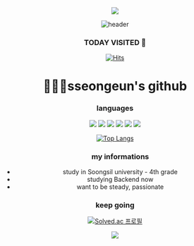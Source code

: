 
<div align="center">
  <img src="https://capsule-render.vercel.app/api?type=waving&color=BFE3FC&height=150&section=header" />
  


![header](https://capsule-render.vercel.app/api?type=cylinder&height=180&color=gradient&text=SSEONGEUN%20)




### TODAY VISITED 👋

[![Hits](https://hits.seeyoufarm.com/api/count/incr/badge.svg?url=https%3A%2F%2Fgithub.com%2FSL313&count_bg=%23B5E1FF&title_bg=%2383B2FF&icon=smugmug.svg&icon_color=%23E7E7E7&title=VISIT&edge_flat=false)](https://github.com/sseongeun)

  <h1>👩🏻‍💻sseongeun's github</h1>

  <h3>languages</h3>
  
  <img src="https://img.shields.io/badge/Java-007396?style=flat&logo=Java&logoColor=white" />
  <img src="https://img.shields.io/badge/Spring-6DB33F?style=flat&logo=Spring&logoColor=white" />
  <img src="https://img.shields.io/badge/Spring Boot-6DB33F?style=flat&logo=Spring-Boot&logoColor=white" />
  <img src="https://img.shields.io/badge/Python-3776AB?style=flat&logo=Python&logoColor=white" />
  <img src="https://img.shields.io/badge/HTML5-E34F26?style=flat&logo=HTML5&logoColor=white" />
  <img src="https://img.shields.io/badge/CSS3-1572B6?style=flat&logo=CSS3&logoColor=white" />
  
  [![Top Langs](https://github-readme-stats.vercel.app/api/top-langs/?username=sseongeun&layout=compact)](https://github.com/sseongeun/github-readme-stats)


  <ul>
    <h3>my informations</h3>
    <li> study in Soongsil university - 4th grade </li>
    <li> studying Backend now </li>
    <li> want to be steady, passionate </li>
  </ul>
  <h3>keep going</h3>
  
  [![Solved.ac 
  프로필](http://mazassumnida.wtf/api/generate_badge?boj=cse0522)](https://solved.ac/cse0522)

  <img src="https://capsule-render.vercel.app/api?type=waving&color=BFE3FC&height=150&section=footer" />

</div>
